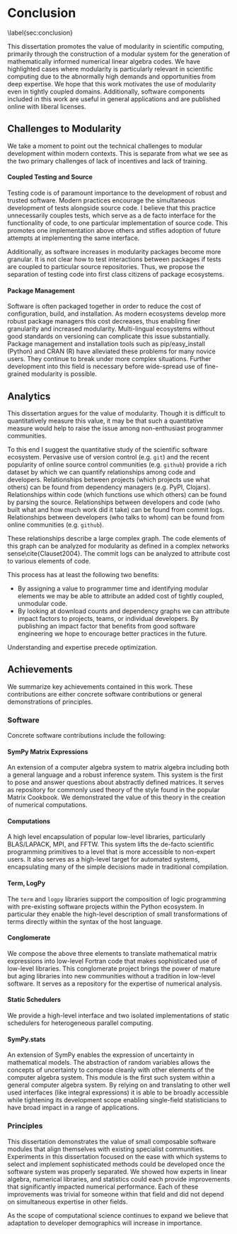 
Conclusion
==========

\label{sec:conclusion}

This dissertation promotes the value of modularity in scientific computing, primarily through the construction of a modular system for the generation of mathematically informed numerical linear algebra codes.  We have highlighted cases where modularity is particularly relevant in scientific computing due to the abnormally high demands and opportunities from deep expertise.  We hope that this work motivates the use of modularity even in tightly coupled domains.  Additionally, software components included in this work are useful in general applications and are published online with liberal licenses. 


Challenges to Modularity
------------------------

We take a moment to point out the technical challenges to modular development within modern contexts.  This is separate from what we see as the two primary challenges of lack of incentives and lack of training.


#### Coupled Testing and Source

Testing code is of paramount importance to the development of robust and trusted software.  Modern practices encourage the simultaneous development of tests alongside source code.  I believe that this practice unnecessarily couples tests, which serve as a de facto interface for the functionality of code, to one particular implementation of source code.  This promotes one implementation above others and stifles adoption of future attempts at implementing the same interface.

Additionally, as software increases in modularity packages become more granular.  It is not clear how to test interactions between packages if tests are coupled to particular source repositories.  Thus, we propose the separation of testing code into first class citizens of package ecosystems.


#### Package Management

Software is often packaged together in order to reduce the cost of configuration, build, and installation.  As modern ecosystems develop more robust package managers this cost decreases, thus enabling finer granularity and increased modularity.  Multi-lingual ecosystems without good standards on versioning can complicate this issue substantially.  Package management and installation tools such as pip/easy_install (Python) and CRAN (R) have alleviated these problems for many novice users.  They continue to break under more complex situations.  Further development into this field is necessary before wide-spread use of fine-grained modularity is possible.


Analytics
---------

This dissertation argues for the value of modularity.  Though it is difficult to quantitatively measure this value, it may be that such a quantitative measure would help to raise the issue among non-enthusiast programmer communities.

To this end I suggest the quantitative study of the scientific software ecosystem.  Pervasive use of version control (e.g. `git`) and the recent popularity of online source control communities (e.g. `github`) provide a rich dataset by which we can quantify relationships among code and developers.  Relationships between projects (which projects use what others) can be found from dependency managers (e.g. PyPI, Clojars). Relationships within code (which functions use which others) can be found by parsing the source.  Relationships between developers and code (who built what and how much work did it take) can be found from commit logs.  Relationships between developers (who talks to whom) can be found from online communities (e.g. `github`).  

These relationships describe a large complex graph.  The code elements of this graph can be analyzed for modularity as defined in a complex networks sense\cite{Clauset2004}.  The commit logs can be analyzed to attribute cost to various elements of code.

This process has at least the following two benefits:

*   By assigning a value to programmer time and identifying modular elements we may be able to attribute an added cost of tightly coupled, unmodular code.
*   By looking at download counts and dependency graphs we can attribute impact factors to projects, teams, or individual developers.  By publishing an impact factor that benefits from good software engineering we hope to encourage better practices in the future.

Understanding and expertise precede optimization.


Achievements
------------

We summarize key achievements contained in this work.  These contributions are either concrete software contributions or general demonstrations of principles. 

### Software

Concrete software contributions include the following:

#### SymPy Matrix Expressions

An extension of a computer algebra system to matrix algebra including both a general language and a robust inference system.  This system is the first to pose and answer questions about abstractly defined matrices.  It serves as repository for commonly used theory of the style found in the popular Matrix Cookbook.  We demonstrated the value of this theory in the creation of numerical computations.

#### Computations

A high level encapsulation of popular low-level libraries, particularly BLAS/LAPACK, MPI, and FFTW.  This system lifts the de-facto scientific programming primitives to a level that is more accessible to non-expert users.  It also serves as a high-level target for automated systems, encapsulating many of the simple decisions made in traditional compilation.

#### Term, LogPy

The `term` and `logpy` libraries support the composition of logic programming with pre-existing software projects within the Python ecosystem.  In particular they enable the high-level description of small transformations of terms directly within the syntax of the host language.

#### Conglomerate

We compose the above three elements to translate mathematical matrix expressions into low-level Fortran code that makes sophisticated use of low-level libraries.  This conglomerate project brings the power of mature but aging libraries into new communities without a tradition in low-level software.  It serves as a repository for the expertise of numerical analysis.

#### Static Schedulers

We provide a high-level interface and two isolated implementations of static schedulers for heterogeneous parallel computing.

#### SymPy.stats

An extension of SymPy enables the expression of uncertainty in mathematical models.  The abstraction of random variables allows the concepts of uncertainty to compose cleanly with other elements of the computer algebra system.  This module is the first such system within a general computer algebra system.  By relying on and translating to other well used interfaces (like integral expressions) it is able to be broadly accessible while tightening its development scope enabling single-field statisticians to have broad impact in a range of applications.


### Principles 

This dissertation demonstrates the value of small composable software modules that align themselves with existing specialist communities.  Experiments in this dissertation focused on the ease with which systems to select and implement sophisticated methods could be developed once the software system was properly separated.  We showed how experts in linear algebra, numerical libraries, and statistics could each provide improvements that significantly impacted numerical performance.  Each of these improvements was trivial for someone within that field and did not depend on simultaneous expertise in other fields.  

As the scope of computational science continues to expand we believe that adaptation to developer demographics will increase in importance.

